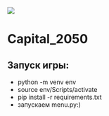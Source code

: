 ![](./capital_2050/images/capital2050.png)
# Capital_2050
## Запуск игры:
 - python -m venv env
 - source env/Scripts/activate
 - pip install -r requirements.txt
 - запускаем menu.py:)
